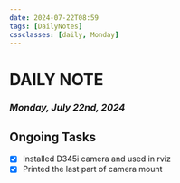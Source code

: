 ```yaml
---
date: 2024-07-22T08:59
tags: [DailyNotes]
cssclasses: [daily, Monday]
---
```

# DAILY NOTE
### *Monday, July 22nd, 2024*

## Ongoing Tasks

- [x] Installed D345i camera and used in rviz
- [x] Printed the last part of camera mount